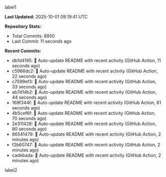 
label1 
<!-- ACTIVITY_START -->
**Last Updated:** 2025-10-01 09:19:41 UTC

**Repository Stats:**
- Total Commits: 8950
- Last Commit: 11 seconds ago

**Recent Commits:**
- db1d4195: 🤖 Auto-update README with recent activity (GitHub Action, 11 seconds ago)
- c5966dc2: 🤖 Auto-update README with recent activity (GitHub Action, 22 seconds ago)
- c7599ef3: 🤖 Auto-update README with recent activity (GitHub Action, 33 seconds ago)
- ab7d14b2: 🤖 Auto-update README with recent activity (GitHub Action, 44 seconds ago)
- 169f344f: 🤖 Auto-update README with recent activity (GitHub Action, 61 seconds ago)
- 4b5cef6f: 🤖 Auto-update README with recent activity (GitHub Action, 70 seconds ago)
- 2e311428: 🤖 Auto-update README with recent activity (GitHub Action, 80 seconds ago)
- 86541479: 🤖 Auto-update README with recent activity (GitHub Action, 2 minutes ago)
- f2b60747: 🤖 Auto-update README with recent activity (GitHub Action, 2 minutes ago)
- cadebada: 🤖 Auto-update README with recent activity (GitHub Action, 2 minutes ago)
<!-- ACTIVITY_END -->

label2
